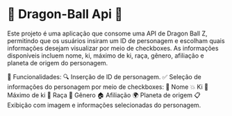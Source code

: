 # 🐉 Dragon-Ball Api 🐉
Este projeto é uma aplicação que consome uma API de Dragon Ball Z, permitindo que os usuários insiram um ID de personagem e escolham quais informações desejam visualizar por meio de checkboxes. As informações disponíveis incluem nome, ki, máximo de ki, raça, gênero, afiliação e planeta de origem do personagem.

🌟 Funcionalidades:
🔍 Inserção de ID de personagem.
✅ Seleção de informações do personagem por meio de checkboxes:
🧑 Nome
💥 Ki
🌟 Máximo de ki
🧬 Raça
🚻 Gênero
🏠 Afiliação
🌍 Planeta de origem
📋 Exibição com imagem e informações selecionadas do personagem.
